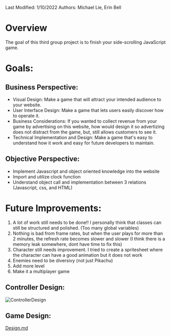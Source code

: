 Last Modified: 1/10/2022
Authors: Michael Lie, Erin Bell

# Overview
The goal of this third group project is to finish your side-scrolling JavaScript game.

# Goals:

## Business Perspective:
* Visual Design: Make a game that will attract your intended audience to your website.
* User Interface Design: Make a game that lets users easily discover how to operate it.
* Business Considerations: If you wanted to collect revenue from your game by advertising on this website, how would design it so advertizing does not distract from the game, but, still allows customers to see it.
* Technical Implementation and Design: Make a game that's easy to understand how it work and easy for future developers to maintain.

## Objective Perspective:
* Implement Javascript and object oriented knowledge into the website
* Import and utilize clock function
* Understand object call and implementation between 3 relations (Javascript, css, and HTML)

# Future Improvements:
1. A lot of work still needs to be done!! I personally think that classes can still be structured and polished. (Too many global variables)
2. Nothing is bad from frame rates, but when the user plays for more than 2 minutes, the refresh rate becomes slower and slower (I think there is a memory leak somewhere, dont have time to fix this)
3. Character still needs improvement. I tried to create a spritesheet where the character can have a good animation but it does not work
4. Enemies need to be diversivy (not just Pikachu)
5. Add more level
6. Make it a multiplayer game

## Controller Design:
![ControllerDesign](https://user-images.githubusercontent.com/72538674/157141127-869980c9-0316-4c21-bf7e-070d8381d9ef.png)

## Game Design: 
[Design.md](https://github.com/Mlie23/FPS-Game-JavaScript---DodgeThePika/files/8201689/Design.md)
